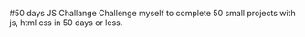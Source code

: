 #50 days JS Challange
Challenge myself to complete 50 small projects with js, html css in 50 days or less.   
